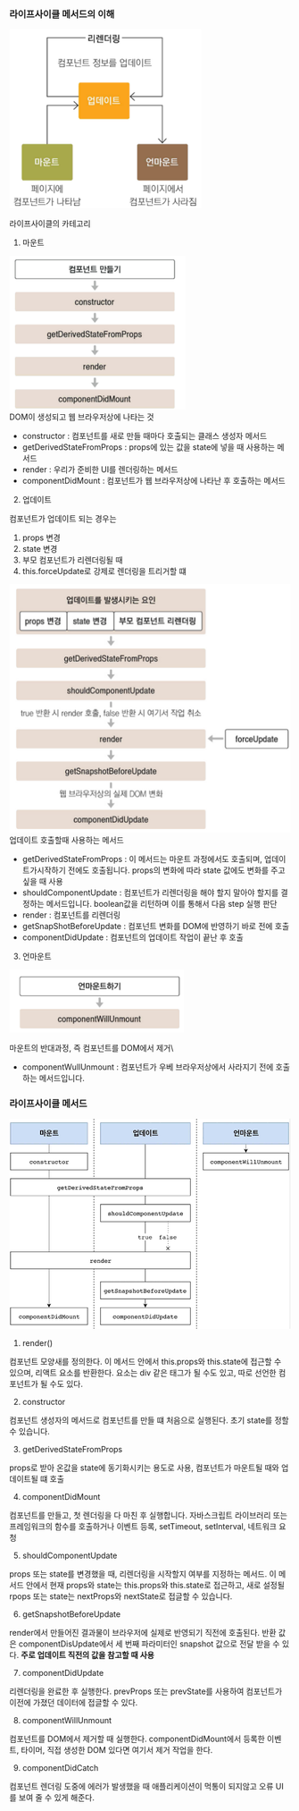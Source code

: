 ### 라이프사이클 메서드의 이해

![Component-LifeCycle](./pic/ch07-01.PNG)

라이프사이클의 카테고리
1. 마운트   

![Mount-Method](./pic/ch07-02.PNG)</br>
DOM이 생성되고 웹 브라우저상에 나타는 것</br>
- constructor : 컴포넌트를 새로 만들 때마다 호출되는 클래스 생성자 메서드
- getDerivedStateFromProps : props에 있는 값을 state에 넣을 때 사용하는 메서드
- render : 우리가 준비한 UI를 렌더링하는 메서드
- componentDidMount : 컴포넌트가 웹 브라우저상에 나타난 후 호출하는 메서드

2. 업데이트
  
컴포넌트가 업데이트 되는 경우는
  1. props 변경
  2. state 변경
  3. 부모 컴포넌트가 리렌더링될 때
  4. this.forceUpdate로 강제로 렌더링을 트리거할 떄

![Update-Method](./pic/ch07-03.PNG)</br>
업데이트 호출할때 사용하는 메서드
- getDerivedStateFromProps : 이 메서드는 마운트 과정에서도 호출되며, 업데이트가시작하기 전에도 호출됩니다. props의 변화에 따라 state 값에도 변화를 주고 싶을 때 사용
- shouldComponentUpdate : 컴포넌트가 리렌더링을 해야 할지 말아야 할지를 결정하는 메서드입니다. boolean값을 리턴하며 이를 통해서 다음 step 실행 판단
- render : 컴포넌트를 리렌더링
- getSnapShotBeforeUpdate : 컴포넌트 변화를 DOM에 반영하기 바로 전에 호출
- componentDidUpdate : 컴포넌트의 업데이트 작업이 끝난 후 호출

3. 언마운트

![Unmount-Method](./pic/ch07-04.PNG)</br>

마운트의 반대과정, 즉 컴포넌트를 DOM에서 제거\
- componentWullUnmount : 컴포넌트가 우베 브라우저상에서 사라지기 전에 호출하는 메서드입니다.


### 라이프사이클 메서드


![LifeCycle-Method](./pic/ch07-06.PNG)


1. render()

컴포넌트 모양새를 정의한다. 이 메서드 안에서 this.props와 this.state에 접근할 수 있으며, 리액트 요소를 반환한다. 요소는 div 같은 태그가 될 수도 있고, 따로 선언한 컴포넌트가 될 수도 있다.

2. constructor

컴포넌트 생성자의 메서드로 컴포넌트를 만들 떄 처음으로 실행된다. 초기 state를 정할 수 있습니다.

3. getDerivedStateFromProps
   
props로 받아 온값을 state에 동기화시키는 용도로 사용, 컴포넌트가 마운트될 때와 업데이트될 떄 호출

4. componentDidMount
   
컴포넌트를 만들고, 첫 렌더링을 다 마친 후 실행합니다. 자바스크립트 라이브러리 또는 프레임워크의 함수를 호출하거나 이벤트 등록, setTimeout, setInterval, 네트워크 요청

5. shouldComponentUpdate
   
props 또는 state를 변경했을 때, 리렌더링을 시작할지 여부를 지정하는 메서드. 이 메서드 안에서 현재 props와 state는 this.props와 this.state로 접근하고, 새로 설정될 rpops 또는 state는 nextProps와 nextState로 접글할 수 있습니다.

6. getSnapshotBeforeUpdate
  
render에서 만들어진 결과물이 브라우저에 실제로 반영되기 직전에 호출된다. 반환 값은 componentDisUpdate에서 세 번째 파라미터인 snapshot 값으로 전달 받을 수 있다. **주로 업데이트 직전의 값을 참고할 때 사용**

7. componentDidUpdate
   
리렌더링을 완료한 후 실행한다. prevProps 또는 prevState를 사용하여 컴포넌트가 이전에 가졌던 데이터에 접글할 수 있다.

8. componentWillUnmount
   
컴포넌트를 DOM에서 제거할 때 실행한다. componentDidMount에서 등록한 이벤트, 타이머, 직접 생성한 DOM 있다면 여기서 제거 작업을 한다.

9. componentDidCatch

컴포넌트 렌더링 도중에 에러가 발생했을 때 애플리케이션이 먹통이 되지않고 오류 UI를 보여 줄 수 있게 해준다.
